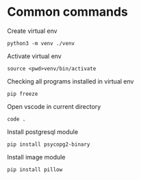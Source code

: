 # Common commands

Create virtual env
```
python3 -m venv ./venv

```

Activate virtual env
```
source <pwd>venv/bin/activate

```

Checking all programs installed in virtual env
```
pip freeze

```

Open vscode in current directory
```
code .

```

Install postgresql module 
```
pip install psycopg2-binary

```

Install image module 
```
pip install pillow

```
